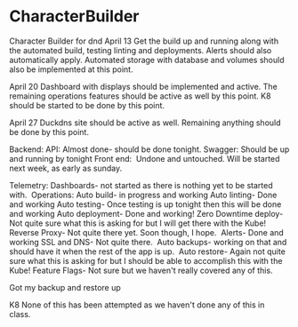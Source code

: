 # CharacterBuilder
Character Builder for dnd
April 13
Get the build up and running along with the automated build, testing linting and deployments. Alerts should also automatically apply. Automated storage with database and volumes should also be implemented at this point.

April 20
Dashboard with displays should be implemented and active. The remaining operations features should be active as well by this point. K8 should be started to be done by this point.

April 27
Duckdns site should be active as well. Remaining anything should be done by this point. 



Backend:
API: Almost done- should be done tonight.
Swagger: Should be up and running by tonight
Front end: 
Undone and untouched. Will be started next week, as early as sunday. 

Telemetry:
Dashboards- not started as there is nothing yet to be started with. 
Operations:
Auto build- in progress and working
Auto linting- Done and working
Auto testing- Once testing is up tonight then this will be done and working
Auto deployment- Done and working!
Zero Downtime deploy- Not quite sure what this is asking for but I will get there with the Kube!
Reverse Proxy- Not quite there yet. Soon though, I hope. 
Alerts- Done and working
SSL and DNS- Not quite there. 
Auto backups- working on that and should have it when the rest of the app is up. 
Auto restore- Again not quite sure what this is asking for but I should be able to accomplish this with the Kube!
Feature Flags- Not sure but we haven't really covered any of this. 

Got my backup and restore up

K8
None of this has been attempted as we haven't done any of this in class. 
